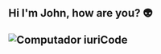 


<h2 align="left"> 
Hi I'm John, how are you? 👽
</p>



<img src="https://thumbs.gfycat.com/ClearCarelessBeagle-size_restricted.gif" align="center" alt="Computador iuriCode">
